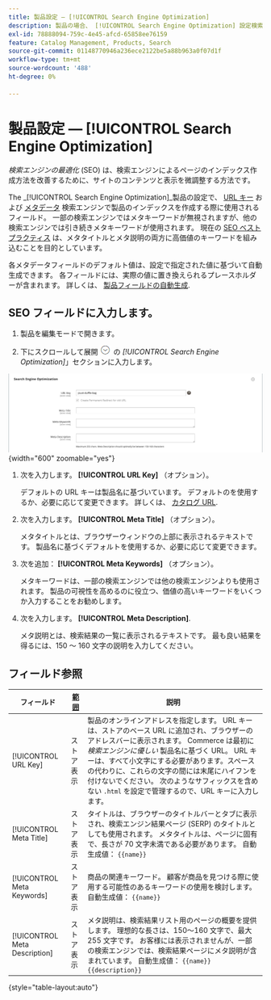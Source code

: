 ```yaml
---
title: 製品設定 — [!UICONTROL Search Engine Optimization]
description: 製品の場合、 [!UICONTROL Search Engine Optimization] 設定検索エンジンで製品のインデックスを作成する際に使用する URL キーおよびメタデータを設定します。
exl-id: 78888094-759c-4e45-afcd-65858ee76159
feature: Catalog Management, Products, Search
source-git-commit: 01148770946a236ece2122be5a88b963a0f07d1f
workflow-type: tm+mt
source-wordcount: '488'
ht-degree: 0%

---
```


# 製品設定 — [!UICONTROL Search Engine Optimization]

_検索エンジンの最適化_ (SEO) は、検索エンジンによるページのインデックス作成方法を改善するために、サイトのコンテンツと表示を微調整する方法です。

The _[!UICONTROL Search Engine Optimization]_製品の設定で、 [URL キー](catalog-urls.md) および [メタデータ](../merchandising-promotions/meta-data.md) 検索エンジンで製品のインデックスを作成する際に使用されるフィールド。 一部の検索エンジンではメタキーワードが無視されますが、他の検索エンジンでは引き続きメタキーワードが使用されます。 現在の [SEO ベストプラクティス](../merchandising-promotions/seo-overview.md) は、メタタイトルとメタ説明の両方に高価値のキーワードを組み込むことを目的としています。

各メタデータフィールドのデフォルト値は、設定で指定された値に基づいて自動生成できます。 各フィールドには、実際の値に置き換えられるプレースホルダーが含まれます。 詳しくは、 [製品フィールドの自動生成](../configuration-reference/catalog/catalog.md#uicontrol-product-fields-auto-generation).

## SEO フィールドに入力します。

1. 製品を編集モードで開きます。

1. 下にスクロールして展開 ![拡張セレクター](../assets/icon-display-expand.png) の _[!UICONTROL Search Engine Optimization]_」セクションに入力します。

![検索エンジンの最適化](./assets/product-search-engine-optimization.png){width="600" zoomable="yes"}


1. 次を入力します。 **[!UICONTROL URL Key]** （オプション）。

   デフォルトの URL キーは製品名に基づいています。 デフォルトのを使用するか、必要に応じて変更できます。 詳しくは、 [カタログ URL](catalog-urls.md).

1. 次を入力します。 **[!UICONTROL Meta Title]** （オプション）。

   メタタイトルとは、ブラウザーウィンドウの上部に表示されるテキストです。 製品名に基づくデフォルトを使用するか、必要に応じて変更できます。

1. 次を追加： **[!UICONTROL Meta Keywords]** （オプション）。

   メタキーワードは、一部の検索エンジンでは他の検索エンジンよりも使用されます。 製品の可視性を高めるのに役立つ、価値の高いキーワードをいくつか入力することをお勧めします。

1. 次を入力します。 **[!UICONTROL Meta Description]**.

   メタ説明とは、検索結果の一覧に表示されるテキストです。 最も良い結果を得るには、150 ～ 160 文字の説明を入力してください。

## フィールド参照

| フィールド | [範囲](../getting-started/websites-stores-views.md#scope-settings) | 説明 |
|--- |--- |------------------|
| [!UICONTROL URL Key] | ストア表示 | 製品のオンラインアドレスを指定します。 URL キーは、ストアのベース URL に追加され、ブラウザーのアドレスバーに表示されます。 Commerce は最初に _検索エンジンに優しい_ 製品名に基づく URL。 URL キーは、すべて小文字にする必要があります。スペースの代わりに、これらの文字の間には末尾にハイフンを付けないでください。 次のようなサフィックスを含めない `.html` を設定で管理するので、URL キーに入力します。 |
| [!UICONTROL Meta Title] | ストア表示 | タイトルは、ブラウザーのタイトルバーとタブに表示され、検索エンジン結果ページ (SERP) のタイトルとしても使用されます。 メタタイトルは、ページに固有で、長さが 70 文字未満である必要があります。 自動生成値： `{{name}}` |
| [!UICONTROL Meta Keywords] | ストア表示 | 商品の関連キーワード。 顧客が商品を見つける際に使用する可能性のあるキーワードの使用を検討します。 自動生成値： `{{name}}` |
| [!UICONTROL Meta Description] | ストア表示 | メタ説明は、検索結果リスト用のページの概要を提供します。 理想的な長さは、150～160 文字で、最大 255 文字です。 お客様には表示されませんが、一部の検索エンジンでは、検索結果ページにメタ説明が含まれています。 自動生成値： `{{name}} {{description}}` |

{style="table-layout:auto"}
